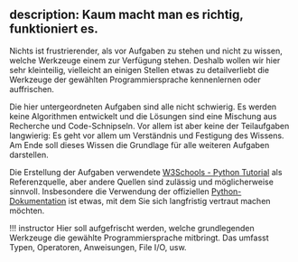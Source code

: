 description: Kaum macht man es richtig, funktioniert es.
---
Nichts ist frustrierender, als vor Aufgaben zu stehen und nicht zu wissen, welche Werkzeuge einem zur Verfügung stehen.
Deshalb wollen wir hier sehr kleinteilig, vielleicht an einigen Stellen etwas zu detailverliebt die Werkzeuge der gewählten Programmiersprache kennenlernen oder auffrischen. 

Die hier untergeordneten Aufgaben sind alle nicht schwierig. Es werden keine Algorithmen entwickelt und die Lösungen sind eine Mischung aus Recherche und Code-Schnipseln. Vor allem ist aber keine der Teilaufgaben langwierig: Es geht vor allem um Verständnis und Festigung des Wissens. Am Ende soll dieses Wissen die Grundlage für alle weiteren Aufgaben darstellen.

Die Erstellung der Aufgaben verwendete [W3Schools - Python Tutorial](https://www.w3schools.com/python/default.asp) als Referenzquelle, aber andere Quellen sind zulässig und möglicherweise sinnvoll.
Insbesondere die Verwendung der offiziellen [Python-Dokumentation](https://docs.python.org/3/) ist etwas, mit dem Sie sich langfristig vertraut machen möchten.

!!! instructor
    Hier soll aufgefrischt werden, welche grundlegenden Werkzeuge die gewählte Programmiersprache mitbringt.
    Das umfasst Typen, Operatoren, Anweisungen, File I/O, usw.
